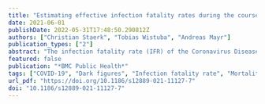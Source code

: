 ```yaml
---
title: "Estimating effective infection fatality rates during the course of the COVID-19 pandemic in Germany"
date: 2021-06-01
publishDate: 2022-05-31T17:48:50.290812Z
authors: ["Christian Staerk", "Tobias Wistuba", "Andreas Mayr"]
publication_types: ["2"]
abstract: "The infection fatality rate (IFR) of the Coronavirus Disease 2019 (COVID-19) is one of the most discussed figures in the context of this pandemic. In contrast to the case fatality rate (CFR), the IFR depends on the total number of infected individuals – not just on the number of confirmed cases. In order to estimate the IFR, several seroprevalence studies have been or are currently conducted."
featured: false
publication: "*BMC Public Health*"
tags: ["COVID-19", "Dark figures", "Infection fatality rate", "Mortality", "SARS-CoV-2"]
url_pdf: "https://doi.org/10.1186/s12889-021-11127-7"
doi: "10.1186/s12889-021-11127-7"
---
```



